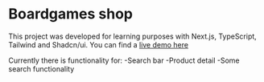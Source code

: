 # Boardgames shop

This project was developed for learning purposes with Next.js, TypeScript, Tailwind and Shadcn/ui. You can find a [live demo here](https://boardgames-shop.netlify.app/)

Currently there is functionality for:
-Search bar
-Product detail
-Some search functionality
